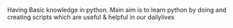 Having Basic knowledge in python. Main aim is to learn python by doing and creating scripts which are useful & helpful in our dailylives 
